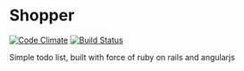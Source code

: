# Shopper

[![Code Climate](https://codeclimate.com/github/lukyanovfedor/rg-spa-todo/badges/gpa.svg)](https://codeclimate.com/github/lukyanovfedor/rg-spa-todo)
[![Build Status](https://travis-ci.org/lukyanovfedor/rg-spa-todo.svg?branch=master)](https://travis-ci.org/lukyanovfedor/rg-spa-todo)

Simple todo list, built with force of ruby on rails and angularjs
